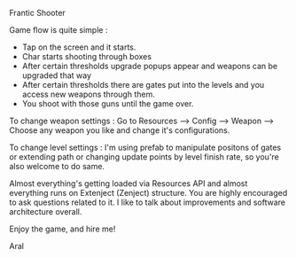 Frantic Shooter

Game flow is quite simple : 

- Tap on the screen and it starts. 
- Char starts shooting through boxes
- After certain thresholds upgrade popups appear and weapons can be upgraded that way
- After certain thresholds there are gates put into the levels and you access new weapons through them.
- You shoot with those guns until the game over.

To change weapon settings : 
Go to Resources --> Config --> Weapon --> Choose any weapon you like and change it's configurations.

To change level settings : 
I'm using prefab to manipulate positons of gates or extending path or changing update points by level finish rate, so you're also welcome to do same.

Almost everything's getting loaded via Resources API and almost everything runs on Extenject (Zenject) structure. You are highly encouraged to ask questions related to it.
I like to talk about improvements and software architecture overall.

Enjoy the game, and hire me! 

Aral
